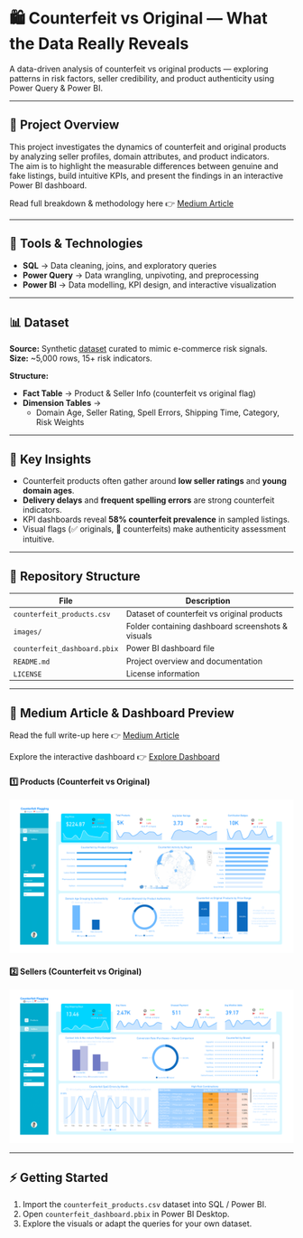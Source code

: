 # 🛍️ Counterfeit vs Original — What the Data Really Reveals

A data-driven analysis of counterfeit vs original products — exploring patterns in risk factors, seller credibility, and product authenticity using Power Query & Power BI.

---

## 📖 Project Overview

This project investigates the dynamics of counterfeit and original products by analyzing seller profiles, domain attributes, and product indicators.  
The aim is to highlight the measurable differences between genuine and fake listings, build intuitive KPIs, and present the findings in an interactive Power BI dashboard.

Read full breakdown & methodology here 👉  [Medium Article](https://obajimiaduraa.medium.com/counterfeit-vs-original-what-the-data-really-reveals-5a645c412345)

---

## 🔧 Tools & Technologies

- **SQL** → Data cleaning, joins, and exploratory queries  
- **Power Query** → Data wrangling, unpivoting, and preprocessing  
- **Power BI** → Data modelling, KPI design, and interactive visualization  

---

## 📊 Dataset

**Source:** Synthetic [dataset]([https://obajimiaduraa.medium.com/counterfeit-vs-original-what-the-data-really-reveals-5a645c412345](https://www.kaggle.com/datasets/aimlveera/counterfeit-product-detection-dataset)) curated to mimic e-commerce risk signals.  
**Size:** ~5,000 rows, 15+ risk indicators.  

**Structure:**  
- **Fact Table** → Product & Seller Info (counterfeit vs original flag)  
- **Dimension Tables** →  
  - Domain Age, Seller Rating, Spell Errors, Shipping Time, Category, Risk Weights  

---

## 📌 Key Insights

- Counterfeit products often gather around **low seller ratings** and **young domain ages**.  
- **Delivery delays** and **frequent spelling errors** are strong counterfeit indicators.  
- KPI dashboards reveal **58% counterfeit prevalence** in sampled listings.  
- Visual flags (✅ originals, 🚩 counterfeits) make authenticity assessment intuitive.  

---

## 📂 Repository Structure

| File | Description |
|------|-------------|
| `counterfeit_products.csv` | Dataset of counterfeit vs original products |
| `images/` | Folder containing dashboard screenshots & visuals |
| `counterfeit_dashboard.pbix` | Power BI dashboard file |
| `README.md` | Project overview and documentation |
| `LICENSE` | License information |

---

## 🔗 Medium Article & Dashboard Preview 

Read the full write-up here 👉 [Medium Article](https://obajimiaduraa.medium.com/counterfeit-vs-original-what-the-data-really-reveals-5a645c412345)

Explore the interactive dashboard 👉 [Explore Dashboard](https://app.powerbi.com/view?r=eyJrIjoiYjk2YzBmODktOTYxYS00MTU5LWIwZDYtODc5Zjg2NTZkZjcxIiwidCI6ImE1ODNjYzNlLTRmNDgtNDM2Ni1hMTY1LWI5Mzk5YzM0ODY0MSJ9&pageName=a3fbca275bf3cba4093b) 

#### 1️⃣ Products (Counterfeit vs Original)  
![Products](images/counterfeit_dashboard-1.png)

#### 2️⃣ Sellers (Counterfeit vs Original)
![Sellers](images/counterfeit_dashboard-2.png)



---

## ⚡ Getting Started
1. Import the `counterfeit_products.csv` dataset into SQL / Power BI.  
2. Open `counterfeit_dashboard.pbix` in Power BI Desktop.
3. Explore the visuals or adapt the queries for your own dataset.
